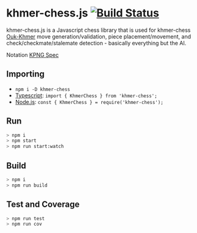 # khmer-chess.js [![Build Status](https://travis-ci.com/K4us/khmer-chess.js.svg?branch=main)](https://travis-ci.com/K4us/khmer-chess.js)

khmer-chess.js is a Javascript chess library that is used for khmer-chess [Ouk-Khmer](https://en.wikipedia.org/wiki/Ouk-Khmer_(Hill%27s_version)) move generation/validation, piece placement/movement, and check/checkmate/stalemate detection - basically everything but the AI.

Notation [KPNG Spec](https://github.com/K4us/khmer-chess.js/tree/main/src/kpgn/kpng-spec)

## Importing

* `npm i -D khmer-chess`
* [Typescript](https://www.typescriptlang.org/): `import { KhmerChess } from 'khmer-chess';`
* [Node.js](https://nodejs.org/en/): `const { KhmerChess } = require('khmer-chess');`

## Run

```bash
> npm i
> npm start
> npm run start:watch
```

## Build

```bash
> npm i
> npm run build
```

## Test and Coverage

```bash
> npm run test
> npm run cov
```
